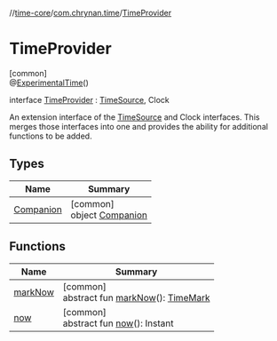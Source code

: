 //[time-core](../../../index.md)/[com.chrynan.time](../index.md)/[TimeProvider](index.md)

# TimeProvider

[common]\
@[ExperimentalTime](https://kotlinlang.org/api/latest/jvm/stdlib/kotlin.time/-experimental-time/index.html)()

interface [TimeProvider](index.md) : [TimeSource](https://kotlinlang.org/api/latest/jvm/stdlib/kotlin.time/-time-source/index.html), Clock

An extension interface of the [TimeSource](https://kotlinlang.org/api/latest/jvm/stdlib/kotlin.time/-time-source/index.html) and Clock interfaces. This merges those interfaces into one and provides the ability for additional functions to be added.

## Types

| Name | Summary |
|---|---|
| [Companion](-companion/index.md) | [common]<br>object [Companion](-companion/index.md) |

## Functions

| Name | Summary |
|---|---|
| [markNow](index.md#338029542%2FFunctions%2F-2124218425) | [common]<br>abstract fun [markNow](index.md#338029542%2FFunctions%2F-2124218425)(): [TimeMark](https://kotlinlang.org/api/latest/jvm/stdlib/kotlin.time/-time-mark/index.html) |
| [now](index.md#-912716955%2FFunctions%2F-2124218425) | [common]<br>abstract fun [now](index.md#-912716955%2FFunctions%2F-2124218425)(): Instant |
